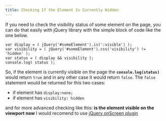 ```yaml
---
title: Checking If the Element Is Currently Hidden
---
```

If you need to check the visibility status of some element on the page, you can do that easily with jQuery library with the simple block of code like the one below.

    var display = ( jQuery('#someElement').is(':visible') );
    var visibility = ( jQuery('#someElement').css('visibility') != 'hidden' );
    var status = ( display && visibility );
    console.log( status );

So, if the element is currently visible on the page the **`console.log(status)`** would return `true` and in any other case it would return `false`. The `false` statement would be returned for this two cases:

*   if element has `display:none;`
*   if element has `visibility: hidden`

and for more advanced checking like this: **is the element visible on the viewport now** I would recomend to use [jQuery onScreen plugin](http://benpickles.github.io/onScreen/)